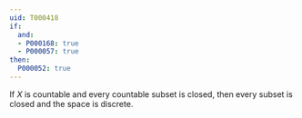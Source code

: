 ```yaml
---
uid: T000418
if:
  and:
  - P000168: true
  - P000057: true
then:
  P000052: true
---
```


If $X$ is countable and every countable subset is closed, then every subset is closed and the space is discrete.
